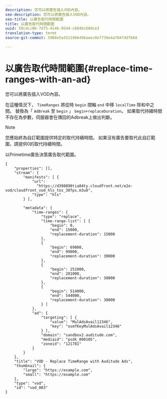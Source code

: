 ```yaml
---
description: 您可以將廣告插入VOD內容。
seo-description: 您可以將廣告插入VOD內容。
seo-title: 以廣告取代時間範圍
title: 以廣告取代時間範圍
uuid: 50cdcc06-7df5-414b-95d4-c684bc68dce3
translation-type: tm+mt
source-git-commit: 5908e5a3521966496aeec0ef730e4a704fddfb68

---
```



# 以廣告取代時間範圍{#replace-time-ranges-with-an-ad}

您可以將廣告插入VOD內容。

在這種情況下， `TimeRanges` 將從時 `begin` 間軸 `end` 中移 `localTime` 除和中之間。 替換為「 `AdBreak` 至 `begin` 」 `begin+replaceDuration`。 如果取代持續時間不存在為參數，伺服器會在傳回的Adbreak上做出判斷。

>[!NOTE]
>
>您應始終為自訂範圍提供特定的取代持續時間。 如果沒有廣告要取代此自訂範圍，請提供0的取代持續時間。

以Primetime廣告決策廣告取代範圍。

```
{   
    "properties": [],
    "stream": {
        "manifests": [ {
            "url": 
              "https://d398890tia84ty.cloudfront.net/e2e-vod/cloudfront_vod_hls_tos_30fps.m3u8",
            "type": "hls"
        } ],
                 
        "metadata": {
            "time-ranges": {
                "type": "replace",
                "time-range-list": [ {
                    "begin": 0,
                    "end": 15000,
                    "replacement-duration": 15000 
                },
                {
                    "begin": 69000,
                    "end": 99000,
                    "replacement-duration": 30000
                },
                {
                    "begin": 251000,
                    "end": 281000,
                    "replacement-duration": 30000
                },
                {
                    "begin": 514000,
                    "end": 544000,
                    "replacement-duration": 30000
                } ]
            },
            "ad": {
                "targeting": [ {
                    "value": "MulAdsAvail12346",
                    "key": "osmfKeyMulAdsAvail12346"
                } ],
                "domain": "sandbox2.auditude.com",
                "mediaid": "psdk_000105",
                "zoneid": "121781"
            }     
        }
    },   
    "title": "VOD - Replace TimeRange with Auditude Ads",
    "thumbnail": {
        "large": "https://example.com",
        "small": "https://example.com"
    },
    "type": "vod",
    "id": "vod_003"
}
```

